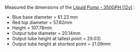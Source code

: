 Measured the dimensions of the [Liquid Pump - 350GPH (12v)](https://www.sparkfun.com/products/10455) :

* Blue base diameter = 61.23 mm
* Red top diameter = 57.82mm
* Height = 107.78mm
* Output tube diameter = 20.14mm
* Output tube height at tallest point = 29.03]
* Output tube height at shortest point = 21.09mm
